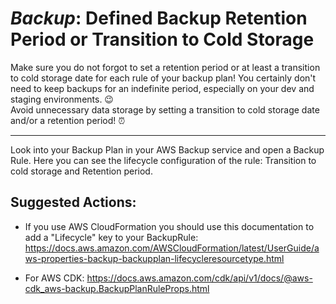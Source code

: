 # _Backup_: Defined Backup Retention Period or Transition to Cold Storage

Make sure you do not forgot to set a retention period or at least a transition to cold storage date for each rule of your backup plan! You certainly don't need to keep backups for an indefinite period, especially on your dev and staging environments. 😉  
Avoid unnecessary data storage by setting a transition to cold storage date and/or a retention period! ⏰

---

Look into your Backup Plan in your AWS Backup service and open a Backup Rule. Here you can see the lifecycle configuration of the rule: Transition to cold storage and Retention period.
## Suggested Actions:

- If you use AWS CloudFormation you should use this documentation to add a "Lifecycle" key to your BackupRule: https://docs.aws.amazon.com/AWSCloudFormation/latest/UserGuide/aws-properties-backup-backupplan-lifecycleresourcetype.html

- For AWS CDK: https://docs.aws.amazon.com/cdk/api/v1/docs/@aws-cdk_aws-backup.BackupPlanRuleProps.html 
